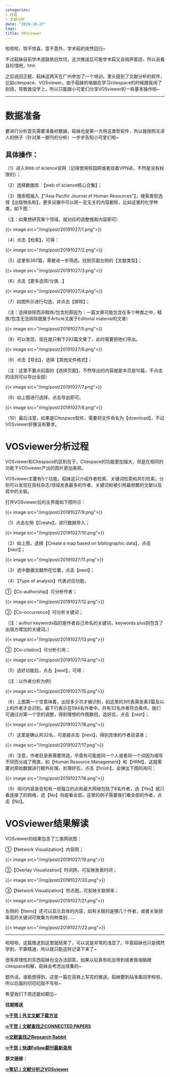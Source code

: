 ```yaml
---
categories:
- 经验
- 文献分析
date: "2019-10-27"
tags:
title: VOSviewer
---
```


啦啦啦，惊不惊喜、意不意外，学术萜的突然回归~

<!--more-->

不过萜妹目前学术道路依旧坎坷，这次推送后可能学术萜又会销声匿迹，所以且看且珍惜吧，hhh

之后说回正题，萜妹这两天在广州参加了一个培训，里头提到了文献分析的软件，比如citespace、VOSviewer。由于萜妹的电脑在学习citespace的时候跟我闹了别扭，导致我没学上，所以只能跟小可爱们分享VOSviewer的一些基本操作啦~

---

# **数据准备**

要进行分析首先需要准备好数据。萜妹也是第一次用这类型软件，所以就按照主讲人的例子（针对某一期刊的分析）一步步告知小可爱们啦~

## 具体操作：

（1）进入Web of science官网（记得使用校园网或者挂着VPN进，不然是没有权限的）；

（2）选择数据库：【web of science核心合集】；

（3）搜索框输入【"Asia Pacific Journal of Human Resources"】，搜索类型选择【出版物名称】，更多设置中可以把一定无关的内容删除，比如这里的化学种类，如下图：

（注：如果想研究某个领域，就对应的调整搜索内容即可）

{{< image src="/img/post/20191027/1.png">}}

（4）点击【检索】，可得：

{{< image src="/img/post/20191027/2.png">}}

（5）这里有387篇，需要进一步筛选。找到页面左侧的【文献类型】；

{{< image src="/img/post/20191027/3.png">}}

（6）点击【更多选项/分类…】

{{< image src="/img/post/20191027/4.png">}}

（7）如图所示进行勾选，并点击【排除】；

（注：选择排除而非精炼/包含的原因为：一篇文章可能包含在多个种类之中，精炼/包含无法排除既属于Article又属于Editorial material的文章）

{{< image src="/img/post/20191027/5.png">}}

（8）可以发现，现在就只剩下292篇文章了，此时需要把他们导出。

{{< image src="/img/post/20191027/6.png">}}

（9）点击【导出】，选择【其他文件格式】；

（注：这里不要点前面的【选择页面】，不然导出的内容就是本页是10篇，不点击的话则可以导出全部）

{{< image src="/img/post/20191027/7.png">}}

（9）如上图进行选择，点击导出即可。

{{< image src="/img/post/20191027/8.png">}}

（10）最后注意，如果是Citespace软件，需要将文件命名为【download】，不过VOSviewer好像没有要求。
# **VOSviewer分析过程**

VOSviewer和CItespace的区别在于，Citespace的功能更加强大，但是在相同的功能下VOSviewer产出的图片更加美观。

VOSviewer主要有5个功能，萜妹这只介绍作者检索、关键词检索和共引检索，分别可以发现在目标杂志/领域发表最多的作者、关键词和被引用最频繁的文献以及其中的关联。

打开VOSviewer后的主界面如下图所示：

{{< image src="/img/post/20191027/9.png">}}

（1）点击左侧【Create】，进行数据导入；

{{< image src="/img/post/20191027/10.png">}}

（2）如上图，选择【Create a map based on bibliographic data】，点击【next】；

{{< image src="/img/post/20191027/11.png">}}

（3）选中数据文献所在位置，点击【next】；

（4）【Type of analysis】代表对应功能，

①【Co-authorship】可分析作者；

{{< image src="/img/post/20191027/12.png">}}

②【Co-occurrence】可分析关键词；

（注：author keywords指的是作者自己命名的关键词，keywords plus则包含了出版方增加的关键词。）

{{< image src="/img/post/20191027/13.png">}}

③【Co-citation】可分析引用；

{{< image src="/img/post/20191027/14.png">}}

（5）选好功能后，点击【next】，可得：

（注：以作者分析为例）

{{< image src="/img/post/20191027/15.png">}}

（6）上图第一个空意味着，出现多少次才被识别，如这里的3代表需发表3篇及以上的作者才会识别。最下行表示在594名作者中，共有32名作者符合条件。我们可通过对第一个空的调整，得到理想的作图数目。选好后，点击【next】；

{{< image src="/img/post/20191027/16.png">}}

（7）这里是确认共32名，可直接点击【next】，得到具体的作者目录表；

{{< image src="/img/post/20191027/17.png">}}

（8）注意，作者目录表需要筛选，毕竟有可能是同一个人或者同一个词因为缩写不同而分成了两类，如【Human Resource Management】和【HRM】，这就需要对原始数据进行额外处理。处理好后，点击【finish】，会弹出下图的询问：

{{< image src="/img/post/20191027/18.png">}}

（9）询问内容是告知有一些独立的点和最大网络包括了6名作者，选【Yes】就只看连接了的网络，选【No】则是看全部。这里的例子需要我们看全部的作者，点击【No】。

# **VOSviewer结果解读**

VOSviewer的结果包含了三类网状图：

①【Network Visualization】内容网；

{{< image src="/img/post/20191027/19.png">}}

②【Overlay Visualization】时间网，可反映发表时间；

{{< image src="/img/post/20191027/20.png">}}

③【Network Visualization】热点图，可反映关联频率；

{{< image src="/img/post/20191027/21.png">}}

左侧的【Items】还可以显示具体的内容，如有关联的是哪几个作者，或者关联频率高的关键词可聚集为何种类别……

{{< image src="/img/post/20191027/22.png">}}

---

啦啦啦，这篇推送到这里就结束了，可以说是非常的浅显了。毕竟萜妹也只是偶然学到，不算精通，所以就只能这样记录下来了~

很多原理性的东西萜妹也没办法回答，如果以后真有机会用到或者我电脑跟citespace和解，萜妹会考虑出续集的~

题外话，谁能想得到，这是一篇在高铁上写完的推送。萜妹要到站准备回学校啦，所以后面的叨叨叨就不写啦~

希望我们下周还能如期见~

**往期推送**

**[➪干货丨外文文献下载方法](https://mp.weixin.qq.com/s?__biz=MzIwMDk1OTM2OQ==&mid=2247484316&idx=1&sn=3705f21c9cf7c2ef8038a0144233177d&chksm=96f4777aa183fe6cef2f66a2d38eb39520cdfe8c089f87438dba63c7a6076b86417f9bd6fc92&token=392107249&lang=zh_CN&scene=21#wechat_redirect)**

**[➪干货丨文献查找之CONNECTED PAPERS](https://mp.weixin.qq.com/s?__biz=MzIwMDk1OTM2OQ==&mid=2247485434&idx=1&sn=339c57507a69d77be3833a7f818a7756&chksm=96f4731ca183fa0a6044750ff7538e1fdb5d2c2f4dd565f87eef601ea458c26ae677bdde6068&token=1965372886&lang=zh_CN&scene=21#wechat_redirect)**

**[➪文献查找之Research Rabbit](https://mp.weixin.qq.com/s?__biz=MzIwMDk1OTM2OQ==&mid=2247486132&idx=1&sn=8754765a457a6277a2a4dcf6e83cb6cd&chksm=96f47e52a183f7449a049f84ef2222c71d4daf7499bebeb5278a12f30b2ea30cee83ee804fb0&token=1547359331&lang=zh_CN#rd)**

**[➪干货丨快速Follow期刊最新录用](https://mp.weixin.qq.com/s?__biz=MzIwMDk1OTM2OQ==&mid=2247486087&idx=1&sn=bf12184e0ede59613cad02909fdaaa8c&chksm=96f47e61a183f77742ef8507c9be31d04acc97f41f75332c6dc75b763aedf20ef2a8e02f76bb&token=1965372886&lang=zh_CN&scene=21#wechat_redirect)**

**原文链接：**

**[➪笔记丨文献分析之VOSviewer](https://mp.weixin.qq.com/s?__biz=MzIwMDk1OTM2OQ==&mid=2247484940&idx=1&sn=329bec2a8a5b3f65fb66509720a33077&chksm=96f472eaa183fbfc3c2943fa6cbf8d31d2fd3d729358a7288b5eb8967d0bab4c57663139ead7&token=627264471&lang=zh_CN&scene=21#wechat_redirect)**
